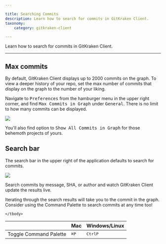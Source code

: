 ```yaml
---

title: Searching Commits
description: Learn how to search for commits in GitKraken Client.
taxonomy:
    category: gitkraken-client

---
```


Learn how to search for commits in GitKraken Client.

***
## Max commits 

By default, GitKraken Client displays up to 2000 commits on the graph. To view a deeper history of your repo, set the max number of commits that display on the graph to the number of your liking. 

Navigate to <kbd>Preferences</kbd> from the hamburger menu in the upper right corner, and find <kbd>Max Commits in Graph</kbd> under <kbd>General</kbd>. There is no limit to how many commits can be displayed. 

<img src='/wp-content/uploads/max-commits.png' srcset='/wp-content/uploads/max-commits@2x.png 2x' class='img-bordered img-responsive center'>

You'll also find option to <kbd>Show All Commits in Graph</kbd> for those behemoth projects of yours. 

## Search bar

The search bar in the upper right of the application defaults to search for commits.

<img src='/wp-content/uploads/search.png' srcset='/wp-content/uploads/search@2x.png 2x' class='img-bordered img-responsive center'>

Search commits by message, SHA, or author and watch GitKraken Client update the results live.

Iterating through the search results will take you to the commit in the graph. Consider using the Command Palette to search commits at any time too!

<table class='table table--bordered table--shortcuts'>
    <thead>
        <tr>
            <th>&nbsp;</th>
            <th>Mac</th>
            <th>Windows/Linux</th>
        </tr>
    </thead>
    <tbody>
        <tr>
            <td>Toggle Command Palette</td>
            <td><kbd>&#8984;</kbd><kbd>P</kbd></td>
            <td><kbd>Ctrl</kbd><kbd>P</kbd></td>
        </tr>

    </tbody>
</table>

